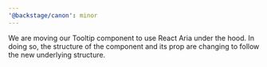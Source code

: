 ```yaml
---
'@backstage/canon': minor
---
```


We are moving our Tooltip component to use React Aria under the hood. In doing so, the structure of the component and its prop are changing to follow the new underlying structure.
